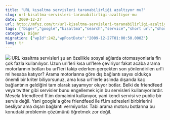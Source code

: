 ```yaml
---
title: "URL kısaltma servisleri taranabilirliği azaltıyor mu?"
slug: url-kisaltma-servisleri-taranabilirligi-azaltiyor-mu
date: 2009-12-27
url: http://mfyz.com/tr/url-kisaltma-servisleri-taranabilirligi-azaltiyor-mu/
tags: ["Diğer","google","kısaltma","search","service","short url","shortener","tool","url","web tool"]
category: Diğer
migration: {"wpId":242,"wpPostDate":"2009-12-27T01:00:50.000Z"}
lang: tr
---
```


![](/images/archive/tr/2009/12/shorturls.jpg) URL kısaltma servisleri şu an özellikle sosyal ağlarda otomasyonlarla fln çok fazla kullanılıyor. Uzun url'leri kısa url'lere çeviriyor fakat acaba arama motorlarının botları bu url'leri takip ederken gerçekten son yönlendirilen url'i mi hesaba katıyor? Arama motorlarına göre dış bağlantı sayısı oldukça önemli bir kriter biliyorsunuz, ama kısa url'lerle aslında dışarıda kaç bağlantının geldiğini tam olarak sayamıyor oluyor botlar. Belki de friendfeed veya twitter gibi servisler bunu engellemek için bu servisleri kullanıyorlardır. Mesela friendfeed ff.im domainini kullanıyor, yani kendi servisi ve public bir servis değil. Yani google'a göre friendfeed ile ff.im adresleri birbirlerini besliyor ama dışarı bağlantı vermiyorlar. Tabi arama motoru botlarına bu konudaki problemin çözümünü öğretmek zor değil.